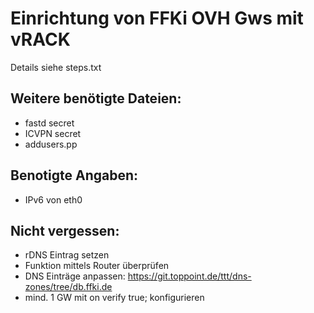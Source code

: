 # Einrichtung von FFKi OVH Gws mit vRACK

Details siehe steps.txt

## Weitere benötigte Dateien:
  - fastd secret
  - ICVPN secret
  - addusers.pp

## Benotigte Angaben:
  - IPv6 von eth0

## Nicht vergessen:
  - rDNS Eintrag setzen
  - Funktion mittels Router überprüfen
  - DNS Einträge anpassen: https://git.toppoint.de/ttt/dns-zones/tree/db.ffki.de
  - mind. 1 GW mit on verify true; konfigurieren

